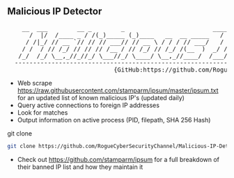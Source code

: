 Malicious IP Detector  
----------------------------
 <pre>    __  ___        __ _        _                        ____ ____     ____         __               __
      /  |/  /____ _ / /(_)_____ (_)____   __  __ _____   /  _// __ \   / __ \ ___   / /_ ___   _____ / /_ ____   _____
     / /|_/ // __ `// // // ___// // __ \ / / / // ___/   / / / /_/ /  / / / // _ \ / __// _ \ / ___// __// __ \ / ___/
    / /  / // /_/ // // // /__ / // /_/ // /_/ /(__  )  _/ / / ____/  / /_/ //  __// /_ /  __// /__ / /_ / /_/ // /
   /_/  /_/ \__,_//_//_/ \___//_/ \____/ \__,_//____/  /___//_/      /_____/ \___/ \__/ \___/ \___/ \__/ \____//_/
  -------------------------------------------------------------------------------------------------------------------
                             {GitHub:https://github.com/RogueCyberSecurityChannel}</pre>


- Web scrape https://raw.githubusercontent.com/stamparm/ipsum/master/ipsum.txt for  an updated list of known malicious IP's (updated daily)
- Query active connections to foreign IP addresses
- Look for matches
- Output information on active process (PID, filepath, SHA 256 Hash)

git clone
```sh
git clone https://github.com/RogueCyberSecurityChannel/Malicious-IP-Detector
```
 - Check out https://github.com/stamparm/ipsum for a full breakdown of their banned IP list and how they maintain it
